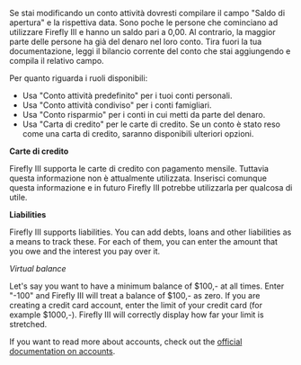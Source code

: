 Se stai modificando un conto attività dovresti compilare il campo "Saldo di apertura" e la rispettiva data. Sono poche le persone che cominciano ad utilizzare Firefly III e hanno un saldo pari a 0,00. Al contrario, la maggior parte delle persone ha già del denaro nel loro conto. Tira fuori la tua documentazione, leggi il bilancio corrente del conto che stai aggiungendo e compila il relativo campo.

Per quanto riguarda i ruoli disponibili:

- Usa "Conto attività predefinito" per i tuoi conti personali.
- Usa "Conto attività condiviso" per i conti famigliari.
- Usa "Conto risparmio" per i conti in cui metti da parte del denaro.
- Usa "Carta di credito" per le carte di credito. Se un conto è stato reso come una carta di credito, saranno disponibili ulteriori opzioni.

**Carte di credito**

Firefly III supporta le carte di credito con pagamento mensile. Tuttavia questa informazione non è attualmente utilizzata. Inserisci comunque questa informazione e in futuro Firefly III potrebbe utilizzarla per qualcosa di utile.

**Liabilities**

Firefly III supports liabilities. You can add debts, loans and other liabilities as a means to track these. For each of them, you can enter the amount that you owe and the interest you pay over it.

*Virtual balance*

Let's say you want to have a minimum balance of $100,- at all times. Enter "-100" and Firefly III will treat a balance of $100,- as zero. If you are creating a credit card account, enter the limit of your credit card (for example $1000,-). Firefly III will correctly display how far your limit is stretched.

If you want to read more about accounts, check out the [official documentation on accounts](https://firefly-iii.readthedocs.io/en/latest/concepts/accounts.html).
